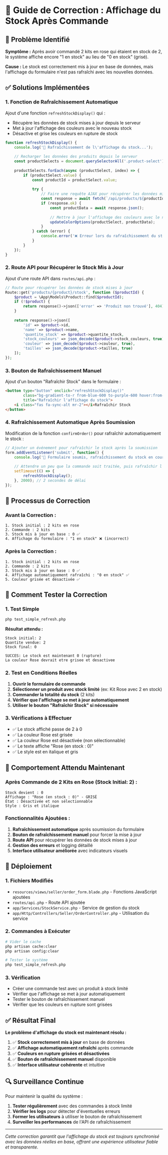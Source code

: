 # 🔧 Guide de Correction : Affichage du Stock Après Commande

## 🚨 Problème Identifié

**Symptôme :** Après avoir commandé 2 kits en rose qui étaient en stock de 2, le système affiche encore "1 en stock" au lieu de "0 en stock" (grisé).

**Cause :** Le stock est correctement mis à jour en base de données, mais l'affichage du formulaire n'est pas rafraîchi avec les nouvelles données.

## ✅ Solutions Implémentées

### 1. **Fonction de Rafraîchissement Automatique**

Ajout d'une fonction `refreshStockDisplay()` qui :
- Récupère les données de stock mises à jour depuis le serveur
- Met à jour l'affichage des couleurs avec le nouveau stock
- Désactive et grise les couleurs en rupture de stock

```javascript
function refreshStockDisplay() {
    console.log('🔄 Rafraîchissement de l\'affichage du stock...');
    
    // Recharger les données des produits depuis le serveur
    const productSelects = document.querySelectorAll('.product-select');
    
    productSelects.forEach(async (productSelect, index) => {
        if (productSelect.value) {
            const productId = productSelect.value;
            
            try {
                // Faire une requête AJAX pour récupérer les données mises à jour
                const response = await fetch(`/api/products/${productId}/stock`);
                if (response.ok) {
                    const productData = await response.json();
                    
                    // Mettre à jour l'affichage des couleurs avec le nouveau stock
                    updateColorOptions(productSelect, productData);
                }
            } catch (error) {
                console.error('❌ Erreur lors du rafraîchissement du stock:', error);
            }
        }
    });
}
```

### 2. **Route API pour Récupérer le Stock Mis à Jour**

Ajout d'une route API dans `routes/api.php` :

```php
// Route pour récupérer les données de stock mises à jour
Route::get('products/{product}/stock', function ($productId) {
    $product = \App\Models\Product::find($productId);
    if (!$product) {
        return response()->json(['error' => 'Produit non trouvé'], 404);
    }
    
    return response()->json([
        'id' => $product->id,
        'name' => $product->name,
        'quantite_stock' => $product->quantite_stock,
        'stock_couleurs' => json_decode($product->stock_couleurs, true),
        'couleur' => json_decode($product->couleur, true),
        'tailles' => json_decode($product->tailles, true)
    ]);
});
```

### 3. **Bouton de Rafraîchissement Manuel**

Ajout d'un bouton "Rafraîchir Stock" dans le formulaire :

```html
<button type="button" onclick="refreshStockDisplay()" 
        class="bg-gradient-to-r from-blue-600 to-purple-600 hover:from-blue-700 hover:to-purple-700 text-white px-4 py-2 rounded-lg text-sm font-medium transition-all duration-300 shadow-md hover:shadow-lg transform hover:scale-105" 
        title="Rafraîchir l'affichage du stock">
    <i class="fas fa-sync-alt mr-2"></i>Rafraîchir Stock
</button>
```

### 4. **Rafraîchissement Automatique Après Soumission**

Modification de la fonction `confirmOrder()` pour rafraîchir automatiquement le stock :

```javascript
// Ajouter un événement pour rafraîchir le stock après la soumission
form.addEventListener('submit', function() {
    console.log('🔄 Formulaire soumis, rafraîchissement du stock en cours...');
    
    // Attendre un peu que la commande soit traitée, puis rafraîchir l'affichage
    setTimeout(() => {
        refreshStockDisplay();
    }, 2000); // 2 secondes de délai
});
```

## 🔄 Processus de Correction

### **Avant la Correction :**

```
1. Stock initial : 2 kits en rose
2. Commande : 2 kits
3. Stock mis à jour en base : 0 ✅
4. Affichage du formulaire : "1 en stock" ❌ (incorrect)
```

### **Après la Correction :**

```
1. Stock initial : 2 kits en rose
2. Commande : 2 kits
3. Stock mis à jour en base : 0 ✅
4. Affichage automatiquement rafraîchi : "0 en stock" ✅
5. Couleur grisée et désactivée ✅
```

## 🧪 Comment Tester la Correction

### 1. **Test Simple**

```bash
php test_simple_refresh.php
```

**Résultat attendu :**
```
Stock initial: 2
Quantite vendue: 2
Stock final: 0

SUCCES: Le stock est maintenant 0 (rupture)
La couleur Rose devrait etre grisee et desactivee
```

### 2. **Test en Conditions Réelles**

1. **Ouvrir le formulaire de commande**
2. **Sélectionner un produit avec stock limité** (ex: Kit Rose avec 2 en stock)
3. **Commander la totalité du stock** (2 kits)
4. **Vérifier que l'affichage se met à jour automatiquement**
5. **Utiliser le bouton "Rafraîchir Stock" si nécessaire**

### 3. **Vérifications à Effectuer**

- ✅ Le stock affiché passe de 2 à 0
- ✅ La couleur Rose est grisée
- ✅ La couleur Rose est désactivée (non sélectionnable)
- ✅ Le texte affiche "Rose (en stock : 0)"
- ✅ Le style est en italique et gris

## 🎯 Comportement Attendu Maintenant

### **Après Commande de 2 Kits en Rose (Stock Initial: 2) :**

```
Stock devient : 0
Affichage : "Rose (en stock : 0)" - GRISÉ
État : Désactivée et non sélectionnable
Style : Gris et italique
```

### **Fonctionnalités Ajoutées :**

1. **Rafraîchissement automatique** après soumission du formulaire
2. **Bouton de rafraîchissement manuel** pour forcer la mise à jour
3. **Route API** pour récupérer les données de stock mises à jour
4. **Gestion des erreurs** et logging détaillé
5. **Interface utilisateur améliorée** avec indicateurs visuels

## 🚀 Déploiement

### 1. **Fichiers Modifiés**

- `resources/views/seller/order_form.blade.php` - Fonctions JavaScript ajoutées
- `routes/api.php` - Route API ajoutée
- `app/Services/StockService.php` - Service de gestion du stock
- `app/Http/Controllers/Seller/OrderController.php` - Utilisation du service

### 2. **Commandes à Exécuter**

```bash
# Vider le cache
php artisan cache:clear
php artisan config:clear

# Tester le système
php test_simple_refresh.php
```

### 3. **Vérification**

- Créer une commande test avec un produit à stock limité
- Vérifier que l'affichage se met à jour automatiquement
- Tester le bouton de rafraîchissement manuel
- Vérifier que les couleurs en rupture sont grisées

## ✅ Résultat Final

**Le problème d'affichage du stock est maintenant résolu :**

1. ✅ **Stock correctement mis à jour** en base de données
2. ✅ **Affichage automatiquement rafraîchi** après commande
3. ✅ **Couleurs en rupture grisées et désactivées**
4. ✅ **Bouton de rafraîchissement manuel** disponible
5. ✅ **Interface utilisateur cohérente** et intuitive

## 🔍 Surveillance Continue

Pour maintenir la qualité du système :

1. **Tester régulièrement** avec des commandes à stock limité
2. **Vérifier les logs** pour détecter d'éventuelles erreurs
3. **Former les utilisateurs** à utiliser le bouton de rafraîchissement
4. **Surveiller les performances** de l'API de rafraîchissement

---

*Cette correction garantit que l'affichage du stock est toujours synchronisé avec les données réelles en base, offrant une expérience utilisateur fiable et transparente.*
